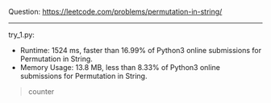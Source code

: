 Question: https://leetcode.com/problems/permutation-in-string/

---

try_1.py:
* Runtime: 1524 ms, faster than 16.99% of Python3 online submissions for Permutation in String.
* Memory Usage: 13.8 MB, less than 8.33% of Python3 online submissions for Permutation in String.

> counter
